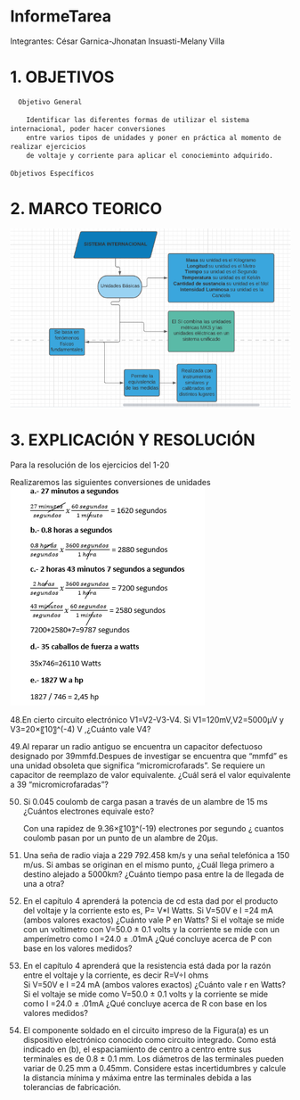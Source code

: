 # InformeTarea

Integrantes: César Garnica-Jhonatan Insuasti-Melany Villa 

# 1. OBJETIVOS

      Objetivo General
     
        Identificar las diferentes formas de utilizar el sistema internacional, poder hacer conversiones
        entre varios tipos de unidades y poner en práctica al momento de realizar ejercicios 
        de voltaje y corriente para aplicar el conocieminto adquirido.     
    
    Objetivos Específicos
     
    


# 2. MARCO TEORICO
![]( https://github.com/mjvilla1/ImagenesTarea1/blob/main/Mapa%20Conceptual%20Sistema%20Internacional.PNG)

# 3. EXPLICACIÓN Y RESOLUCIÓN

Para la resolución de los ejercicios del 1-20 

 Realizaremos las siguientes conversiones de unidades 
 ![]( https://github.com/mjvilla1/ImagenesTarea1/blob/main/Ejercicio%201.PNG)
 
 
 48.En cierto circuito electrónico V1=V2-V3-V4. Si V1=120mV,V2=5000μV y V3=20×〖10〗^(-4) V ,¿Cuánto vale V4?
 
49.Al reparar un radio antiguo se encuentra un capacitor defectuoso designado por 39mmfd.Despues de investigar se encuentra que “mmfd” es una unidad obsoleta que significa “micromicrofarads”. Se requiere un capacitor de reemplazo de valor equivalente. ¿Cuál será el valor equivalente a 39 “micromicrofaradas”?

50.
	Si 0.045 coulomb de carga pasan a través de un alambre de 15 ms ¿Cuántos electrones equivale esto?
	
	Con una rapidez de 9.36×〖10〗^(-19) electrones por segundo ¿ cuantos coulomb pasan por un punto de un alambre de 20μs.
	
51. Una seña de radio viaja a 229 792.458 km/s y una señal telefónica a 150 m/us. Si ambas se originan en el mismo punto, ¿Cuál llega primero a destino alejado a 5000km? ¿Cuánto tiempo pasa entre la de llegada de una a otra?
52. En el capítulo 4 aprenderá la potencia de cd esta dad por el producto del voltaje y la corriente esto es, P= V*I Watts.
	Si V=50V e I =24 mA (ambos valores exactos) ¿Cuánto vale P en Watts?
	Si el voltaje se mide con un voltimetro con V=50.0 ± 0.1 volts y la corriente se mide con un amperímetro como I =24.0 ± .01mA ¿Qué concluye acerca de P con base en los valores medidos?
53. En el capítulo 4 aprenderá que la resistencia está dada por la razón entre el voltaje y la corriente, es decir R=V÷I  ohms         
	Si V=50V e I =24 mA (ambos valores exactos) ¿Cuánto vale r en Watts?
	Si el voltaje se mide como V=50.0 ± 0.1 volts y la corriente se mide como I =24.0 ± .01mA ¿Qué concluye acerca de R con base en los valores medidos?
54. El componente soldado en el circuito impreso de la Figura(a) es un dispositivo electrónico conocido como circuito integrado. Como está indicado en (b), el espaciamiento de centro a centro entre sus terminales es de 0.8 ± 0.1 mm. Los diámetros de las terminales pueden variar de 0.25 mm a 0.45mm. Considere estas incertidumbres y calcule la distancia mínima y máxima entre las terminales debida a las tolerancias de fabricación. 




